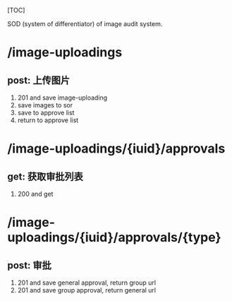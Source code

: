 [TOC]

SOD (system of differentiator) of image audit system.

# /image-uploadings
## post: 上传图片
1. 201 and save image-uploading
2. save images to sor
3. save to approve list
4. return to approve list

# /image-uploadings/{iuid}/approvals
## get: 获取审批列表
1. 200 and get

# /image-uploadings/{iuid}/approvals/{type}
## post: 审批
1. 201 and save general approval, return group url
1. 201 and save group approval, return general url



